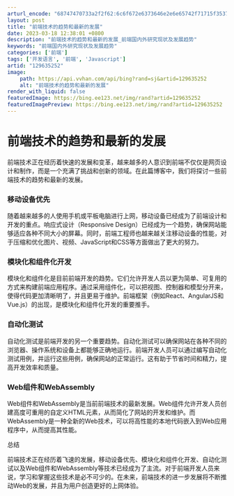 ```yaml
---
arturl_encode: "68747470733a2f2f62:6c6f672e6373646e2e6e65742f71715f35373636323133372f:61727469636c652f64657461696c732f313239363335323532"
layout: post
title: "前端技术的趋势和最新的发展"
date: 2023-03-18 12:38:01 +0800
description: "前端技术的趋势和最新的发展_前端国内外研究现状及发展趋势"
keywords: "前端国内外研究现状及发展趋势"
categories: ['前端']
tags: ['开发语言', '前端', 'Javascript']
artid: "129635252"
image:
    path: https://api.vvhan.com/api/bing?rand=sj&artid=129635252
    alt: "前端技术的趋势和最新的发展"
render_with_liquid: false
featuredImage: https://bing.ee123.net/img/rand?artid=129635252
featuredImagePreview: https://bing.ee123.net/img/rand?artid=129635252
---
```


# 前端技术的趋势和最新的发展

前端技术正在经历着快速的发展和变革，越来越多的人意识到前端不仅仅是网页设计和制作，而是一个充满了挑战和创新的领域。在此篇博客中，我们将探讨一些前端技术的趋势和最新的发展。

### 移动设备优先

随着越来越多的人使用手机或平板电脑进行上网，移动设备已经成为了前端设计和开发的重点。响应式设计（Responsive Design）已经成为一个趋势，确保网站能够适应各种不同大小的屏幕。同时，前端工程师也越来越关注移动设备的性能，对于压缩和优化图片、视频、JavaScript和CSS等方面做出了更大的努力。

### 模块化和组件化开发

模块化和组件化是目前前端开发的趋势。它们允许开发人员以更为简单、可复用的方式来构建前端应用程序。通过采用组件化，可以把视图、控制器和模型分开来，使得代码更加清晰明了，并且更易于维护。前端框架（例如React、AngularJS和Vue.js）的出现，是模块化和组件化开发的重要推手。

### 自动化测试

自动化测试是前端开发的另一个重要趋势。自动化测试可以确保网站在各种不同的浏览器、操作系统和设备上都能够正确地运行。前端开发人员可以通过编写自动化测试用例，并运行这些用例，确保网站的正常运行。这有助于节省时间和精力，提高开发效率和质量。

### Web组件和WebAssembly

Web组件和WebAssembly是当前前端技术的最新发展。Web组件允许开发人员创建高度可重用的自定义HTML元素，从而简化了网站的开发和维护。而WebAssembly是一种全新的Web技术，可以将高性能的本地代码嵌入到Web应用程序中，从而提高其性能。

总结

前端技术正在经历着飞速的发展，移动设备优先、模块化和组件化开发、自动化测试以及Web组件和WebAssembly等技术已经成为了主流。对于前端开发人员来说，学习和掌握这些技术是必不可少的。在未来，前端技术的进一步发展将不断推动Web的发展，并且为用户创造更好的上网体验。